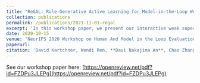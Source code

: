 ```yaml
---
title: "ReGAL: Rule-Generative Active Learning for Model-in-the-Loop Weak Supervision"
collection: publications
permalink: /publications/2021-11-01-regal
excerpt: 'In this workshop paper, we present our interactive weak supervision model for text classification'
date: 2020-10-15
venue: 'NeurIPS 2020 Workshop on Human And Model in the Loop Evaluation and Training Strategies'
paperurl: 
citation: 'David Kartchner, Wendi Ren, **Davi Nakajima An**, Chao Zhang, and Cassie S. Mitchell. ReGAL: Rule-Generative Active Learning for Model-in-the-Loop Weak Supervision. Retrieved from https://par.nsf.gov/biblio/10286627. Advances in neural information processing systems .'
---
```


See our workshop paper here: [https://openreview.net/pdf?id=FZDPu3JLEPg](https://openreview.net/pdf?id=FZDPu3JLEPg)